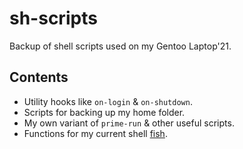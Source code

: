 # sh-scripts

Backup of shell scripts used on my Gentoo Laptop'21.

## Contents

- Utility hooks like `on-login` & `on-shutdown`.
- Scripts for backing up my home folder.
- My own variant of `prime-run` & other useful scripts.
- Functions for my current shell [fish](https://fishshell.com).
